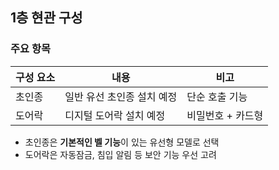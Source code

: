 ## 1층 현관 구성

### 주요 항목

| 구성 요소 | 내용                          | 비고             |
|-----------|-------------------------------|------------------|
| 초인종     | 일반 유선 초인종 설치 예정     | 단순 호출 기능    |
| 도어락     | 디지털 도어락 설치 예정       | 비밀번호 + 카드형 |

- 초인종은 **기본적인 벨 기능**이 있는 유선형 모델로 선택
- 도어락은 자동잠금, 침입 알림 등 보안 기능 우선 고려
